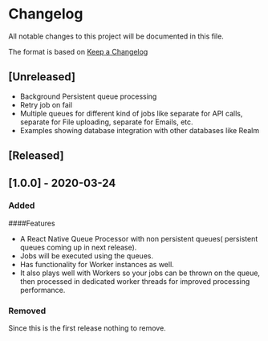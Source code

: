 # Changelog
All notable changes to this project will be documented in this file.

The format is based on [Keep a Changelog](https://keepachangelog.com/en/1.0.0/)

## [Unreleased]

- Background Persistent queue processing 
- Retry job on fail
- Multiple queues for different kind of jobs like separate for API calls, separate for File uploading, separate for Emails, etc. 
- Examples showing database integration with other databases like Realm


## [Released]

## [1.0.0] - 2020-03-24

### Added

####Features 

- A React Native Queue Processor with non persistent queues( persistent queues coming up in next release). 
- Jobs will be executed using the queues. 
- Has functionality for Worker instances as well. 
- It also plays well with Workers so your jobs can be thrown on the queue, then processed in dedicated worker threads for improved processing performance. 

### Removed

Since this is the first release nothing to remove.
